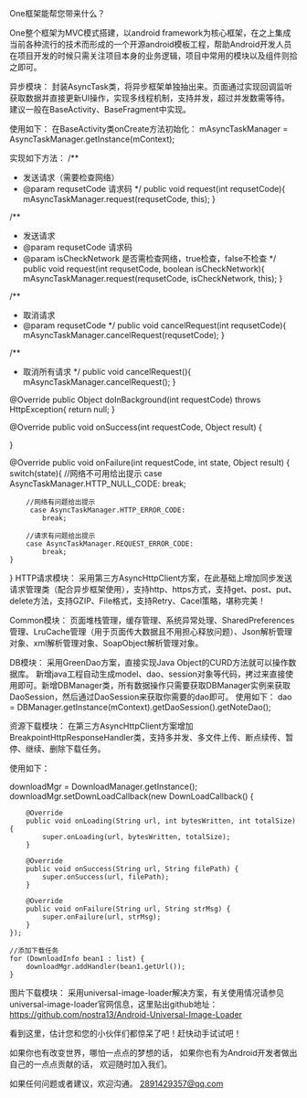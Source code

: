 One框架能帮您带来什么？
 
One整个框架为MVC模式搭建，以android framework为核心框架，在之上集成当前各种流行的技术而形成的一个开源android模板工程，帮助Android开发人员在项目开发的时候只需关注项目本身的业务逻辑，项目中常用的模块以及组件则拾之即可。
 
异步模块：
封装AsyncTask类，将异步框架单独抽出来。页面通过实现回调监听获取数据并直接更新UI操作，实现多线程机制，支持并发，超过并发数需等待。建议一般在BaseActivity、BaseFragment中实现。
 
使用如下：
在BaseActivity类onCreate方法初始化：
mAsyncTaskManager = AsyncTaskManager.getInstance(mContext);
 
实现如下方法：
 /**
 * 发送请求（需要检查网络）
 * @param requsetCode 请求码
 */
public void request(int requsetCode){
    mAsyncTaskManager.request(requsetCode, this);
}
 
/**
 * 发送请求
 * @param requsetCode 请求码
 * @param isCheckNetwork 是否需检查网络，true检查，false不检查
 */
public void request(int requsetCode, boolean isCheckNetwork){
    mAsyncTaskManager.request(requsetCode, isCheckNetwork, this);
}
 
/**
 * 取消请求
 * @param requsetCode
 */
public void cancelRequest(int requsetCode){
    mAsyncTaskManager.cancelRequest(requsetCode);
}
 
/**
 * 取消所有请求
 */
public void cancelRequest(){
    mAsyncTaskManager.cancelRequest();
}
 
@Override
public Object doInBackground(int requestCode) throws HttpException{
    return null;
}
 
@Override
public void onSuccess(int requestCode, Object result) {
 
}
 
@Override
public void onFailure(int requestCode, int state, Object result) {
    switch(state){
        //网络不可用给出提示
        case AsyncTaskManager.HTTP_NULL_CODE:
            break;
 
        //网络有问题给出提示
         case AsyncTaskManager.HTTP_ERROR_CODE:
            break;
 
        //请求有问题给出提示
        case AsyncTaskManager.REQUEST_ERROR_CODE:
            break;
    }    
}
HTTP请求模块：
采用第三方AsyncHttpClient方案，在此基础上增加同步发送请求管理类（配合异步框架使用），支持http、https方式，支持get、post、put、delete方法，支持GZIP、File格式，支持Retry、Cacel策略，堪称完美！
 
Common模块：
页面堆栈管理，缓存管理、系统异常处理、SharedPreferences管理、LruCache管理（用于页面传大数据且不用担心释放问题）、Json解析管理对象、xml解析管理对象、SoapObject解析管理对象。
 
DB模块：
采用GreenDao方案，直接实现Java Object的CURD方法就可以操作数据库。 新增java工程自动生成model、dao、session对象等代码，拷过来直接使用即可。新增DBManager类，所有数据操作只需要获取DBManager实例来获取DaoSession，然后通过DaoSession来获取你需要的dao即可。
使用如下：
dao = DBManager.getInstance(mContext).getDaoSession().getNoteDao();
 
资源下载模块：
在第三方AsyncHttpClient方案增加BreakpointHttpResponseHandler类，支持多并发、多文件上传、断点续传、暂停、继续、删除下载任务。
 
使用如下：

 downloadMgr = DownloadManager.getInstance();
     downloadMgr.setDownLoadCallback(new DownLoadCallback() {
 
        @Override
        public void onLoading(String url, int bytesWritten, int totalSize) {
            super.onLoading(url, bytesWritten, totalSize);
        }
 
        @Override
        public void onSuccess(String url, String filePath) {
            super.onSuccess(url, filePath);
        }
 
        @Override
        public void onFailure(String url, String strMsg) {
            super.onFailure(url, strMsg);
        }
    });
 
    //添加下载任务
    for (DownloadInfo bean1 : list) {
        downloadMgr.addHandler(bean1.getUrl());
    }
 
图片下载模块：
采用universal-image-loader解决方案，有关使用情况请参见universal-image-loader官网信息，这里贴出github地址：https://github.com/nostra13/Android-Universal-Image-Loader
 
看到这里，估计您和您的小伙伴们都惊呆了吧！赶快动手试试吧！
 
如果你也有改变世界，哪怕一点点的梦想的话，
如果你也有为Android开发者做出自己的一点点贡献的话，
欢迎随时加入我们。
 
如果任何问题或者建议，欢迎沟通。
2891429357@qq.com
